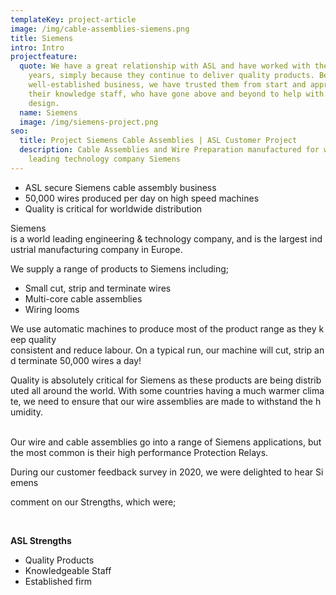 ```yaml
---
templateKey: project-article
image: /img/cable-assemblies-siemens.png
title: Siemens
intro: Intro
projectfeature:
  quote: We have a great relationship with ASL and have worked with them for many
    years, simply because they continue to deliver quality products. Being a
    well-established business, we have trusted them from start and appreciate
    their knowledge staff, who have gone above and beyond to help with technical
    design.
  name: Siemens
  image: /img/siemens-project.png
seo:
  title: Project Siemens Cable Assemblies | ASL Customer Project
  description: Cable Assemblies and Wire Preparation manufactured for world
    leading technology company Siemens
---
```

* ASL secure Siemens cable assembly business 
* 50,000 wires produced per day on high speed machines 
* Quality is critical for worldwide distribution 

Siemens is a world leading engineering & technology company, and is the largest industrial manufacturing company in Europe.​

We supply a range of products to Siemens including; 

* Small cut, strip and terminate wires  
* Multi-core cable assemblies 
* Wiring looms  

We use automatic machines to produce most of the product range as they keep quality consistent and reduce labour. On a typical run, our machine will cut, strip and terminate 50,000 wires a day!​

Quality is absolutely critical for Siemens as these products are being distributed all around the world. With some countries having a much warmer climate, we need to ensure that our wire assemblies are made to withstand the humidity.  ​

​Our wire and cable assemblies go into a range of Siemens applications, but the most common is their high performance Protection Relays. ​

During our customer feedback survey in 2020, we were delighted to hear Siemens 

comment on our Strengths, which were; ​

​

**ASL Strengths​**

* Quality Products 
* Knowledgeable Staff 
* Established firm​